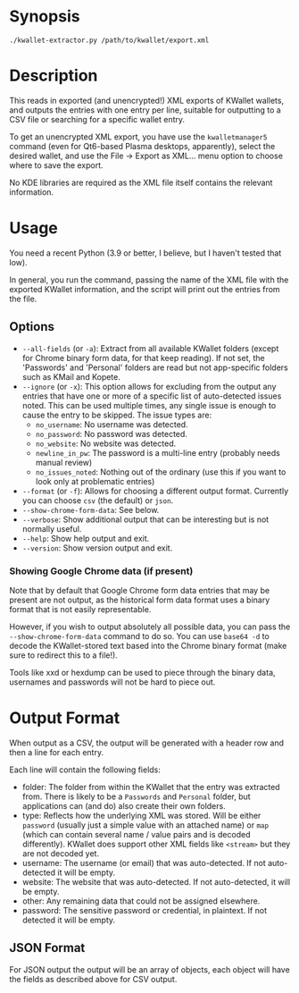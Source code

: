 # Synopsis

    ./kwallet-extractor.py /path/to/kwallet/export.xml

# Description

This reads in exported (and unencrypted!) XML exports of KWallet wallets, and
outputs the entries with one entry per line, suitable for outputting to a CSV
file or searching for a specific wallet entry.

To get an unencrypted XML export, you have use the `kwalletmanager5` command
(even for Qt6-based Plasma desktops, apparently), select the desired wallet,
and use the File -> Export as XML... menu option to choose where to save the
export.

No KDE libraries are required as the XML file itself contains the relevant
information.

# Usage

You need a recent Python (3.9 or better, I believe, but I haven't tested that
low).

In general, you run the command, passing the name of the XML file with the exported KWallet information,
and the script will print out the entries from the file.

## Options

* `--all-fields` (or `-a`): Extract from all available KWallet folders (except
for Chrome binary form data, for that keep reading). If not set, the
'Passwords' and 'Personal' folders are read but not app-specific folders such
as KMail and Kopete.
* `--ignore` (or `-x`): This option allows for excluding from the output any
entries that have one or more of a specific list of auto-detected issues
noted.  This can be used multiple times, any single issue is enough to cause
the entry to be skipped.  The issue types are:
    * `no_username`: No username was detected.
    * `no_password`: No password was detected.
    * `no_website`: No website was detected.
    * `newline_in_pw`: The password is a multi-line entry (probably needs manual review)
    * `no_issues_noted`: Nothing out of the ordinary (use this if you want to look only at problematic entries)
* `--format` (or `-f`): Allows for choosing a different output format. Currently
you can choose `csv` (the default) or `json`.
* `--show-chrome-form-data`: See below.
* `--verbose`: Show additional output that can be interesting but is not normally useful.
* `--help`: Show help output and exit.
* `--version`: Show version output and exit.

### Showing Google Chrome data (if present)

Note that by default that Google Chrome form data entries that may be present
are not output, as the historical form data format uses a binary format that is
not easily representable.

However, if you wish to output absolutely all possible data, you can
pass the `--show-chrome-form-data` command to do so.  You can use `base64 -d` to decode
the KWallet-stored text based into the Chrome binary format (make sure to redirect this to a file!).

Tools like xxd or hexdump can be used to piece through the binary data,
usernames and passwords will not be hard to piece out.

# Output Format

When output as a CSV, the output will be generated with a header row and then a
line for each entry.

Each line will contain the following fields:

* folder: The folder from within the KWallet that the entry was extracted from.
  There is likely to be a `Passwords` and `Personal` folder, but applications
  can (and do) also create their own folders.
* type: Reflects how the underlying XML was stored.  Will be either `password`
  (usually just a simple value with an attached name) or `map` (which can
  contain several name / value pairs and is decoded differently).  KWallet does
  support other XML fields like `<stream>` but they are not decoded yet.
* username: The username (or email) that was auto-detected. If not
  auto-detected it will be empty.
* website: The website that was auto-detected. If not auto-detected, it will be
  empty.
* other: Any remaining data that could not be assigned elsewhere.
* password: The sensitive password or credential, in plaintext. If not detected
  it will be empty.

## JSON Format

For JSON output the output will be an array of objects, each object will have
the fields as described above for CSV output.
